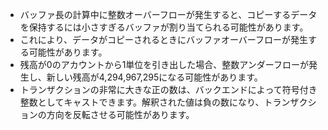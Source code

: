 
- バッファ長の計算中に整数オーバーフローが発生すると、コピーするデータを保持するには小さすぎるバッファが割り当てられる可能性があります。 
- これにより、データがコピーされるときにバッファオーバーフローが発生する可能性があります。 
- 残高が0のアカウントから1単位を引き出した場合、整数アンダーフローが発生し、新しい残高が4,294,967,295になる可能性があります。 
- トランザクションの非常に大きな正の数は、バックエンドによって符号付き整数としてキャストできます。解釈された値は負の数になり、トランザクションの方向を反転させる可能性があります。
